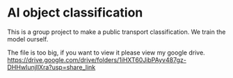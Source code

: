 # AI object classification
This is a group project to make a public transport classification. We train the model ourself.

The file is too big, if you want to view it please view my google drive. 
https://drive.google.com/drive/folders/1iHXT60JibPAyv487gz-DHHwIunjllXra?usp=share_link
